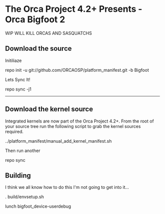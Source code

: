 The Orca Project 4.2+ Presents - Orca Bigfoot 2
================================================

WIP WILL KILL ORCAS AND SASQUATCHS


Download the source
-------------------

Initiliaze

  repo init -u git://github.com/ORCAOSP/platform_manifest.git -b Bigfoot

Lets Sync It!

  repo sync -j1

***

Download the kernel source
--------------------------

Integrated kernels are now part of the Orca Project 4.2+. From the root of your source tree run the following 
script to grab the kernel sources required.

  ../platform_manifest/manual_add_kernel_manifest.sh

Then run another

  repo sync

Building
--------

I think we all know how to do this I'm not going to get into it...

  . build/envsetup.sh
  
  lunch bigfoot_device-userdebug
